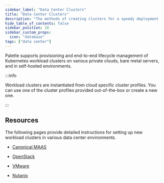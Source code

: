 ```yaml
---
sidebar_label: "Data Center Clusters"
title: "Data Center Clusters"
description: "The methods of creating clusters for a speedy deployment on any CSP"
hide_table_of_contents: false
sidebar_position: 10
sidebar_custom_props: 
  icon: "database"
tags: ["data center"]
---
```


Palette supports provisioning and end-to-end lifecycle management of Kubernetes workload clusters on various private clouds, bare metal servers, and in self-hosted environments.


:::info

Workload clusters are instantiated from cloud specific cluster profiles. You can use one of the cluster profiles provided out-of-the-box or create a new one.

:::


## Resources

The following pages provide detailed instructions for setting up new workload clusters in various data center environments.

- [Canonical MAAS](maas/maas.md)


- [OpenStack](openstack.md)


- [VMware](vmware.md)


- [Nutanix](nutanix/nutanix.md)

